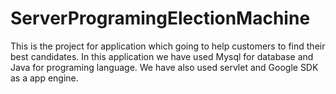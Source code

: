 # ServerProgramingElectionMachine
This is the  project for application which going to help customers to find their best candidates. In this application we have used Mysql for database and Java for programing language. We have also used servlet and Google SDK as a app engine.
